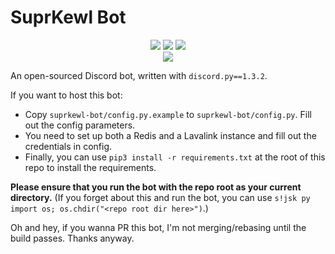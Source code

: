 # SuprKewl Bot

<p align="center">
<a href="https://discord.gg/CRBBJVY"><img src="https://img.shields.io/discord/498185249952366602.svg"></a>
<a href="./LICENSE-agpl3.txt"><img src="https://img.shields.io/github/license/laggycomputer/suprkewl-bot.svg?style=popout"></a>
<a href=https://travis-ci.com/laggycomputer/suprkewl-bot><img src=https://travis-ci.com/laggycomputer/suprkewl-bot.svg?branch=master></a>
<br>
<a href="https://top.gg/bot/408869071946514452"><img src="https://top.gg/api/widget/408869071946514452.png"></a>
</p>

An open-sourced Discord bot, written with `discord.py==1.3.2`. 

If you want to host this bot:

* Copy `suprkewl-bot/config.py.example` to `suprkewl-bot/config.py`. Fill out the config parameters.
* You need to set up both a Redis and a Lavalink instance and fill out the credentials in config.
* Finally, you can use `pip3 install -r requirements.txt` at the root of this repo to install the requirements.

**Please ensure that you run the bot with the repo root as your current directory.**
(If you forget about this and run the bot, you can use `s!jsk py import os; os.chdir("<repo root dir here>")`.)

Oh and hey, if you wanna PR this bot, I'm not merging/rebasing until the build passes. Thanks anyway.
